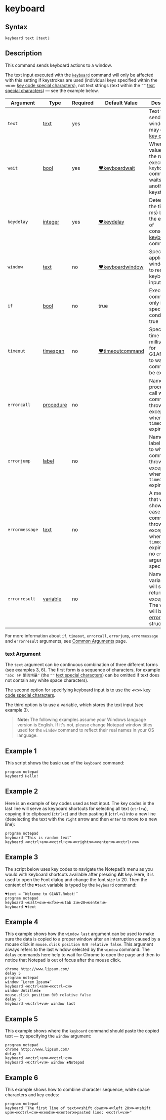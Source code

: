 # keyboard

## Syntax

```G1ANT
keyboard text ⟦text⟧
```

## Description

This command sends keyboard actions to a window.

The text input executed with the [`keyboard`](KeyboardCommand.md) command will only be affected with this setting if keystrokes are used (individual keys specified within the `⋘⋙` [key code special characters](../../../appendices/special-characters/key-code.md)), not text strings (text within the `‴‴` [text special characters](../../../appendices/special-characters/text.md)) — see the example below.

| Argument | Type | Required | Default Value | Description |
| -------- | ---- | -------- | ------------- | ----------- |
|`text`| [text](../../G1ANT.Language/Structures/TextStructure.md) | yes|  | Text to be send to a window; it may contain [key codes](../../../appendices/special-characters/key-code.md) |
|`wait`| [bool](../../G1ANT.Language/Structures/BooleanStructure.md) | yes | [♥keyboardwait](../Variables/KeyboardWaitVariable.md) | When the value is `true`, the robot executing the `keyboard` command waits for another keystroke |
|`keydelay`| [integer](../../G1ANT.Language/Structures/IntegerStructure.md) | yes | [♥keydelay](../Variables/KeyDelayVariable.md) | Determines the time (in ms) between the execution of consecutive [keyboard](https://github.com/G1ANT-Robot/G1ANT.Manual/blob/develop/appendices/G1ANT.Language/G1ANT.Addon.Core/Commands/KeyboardCommand.md) commands |
|`window`| [text](../../G1ANT.Language/Structures/TextStructure.md) | no | [♥keyboardwindow](../Variables/KeyboardWindowVariable.md) | Specifies application window title to receive the keyboard input |
| `if`           | [bool](../../G1ANT.Language/Structures/BooleanStructure.md) | no       | true                                                        | Executes the command only if a specified condition is true   |
| `timeout`      | [timespan](../../G1ANT.Language/Structures/TimeSpanStructure.md) | no       | [♥timeoutcommand](../Variables/TimeoutCommandVariable.md) | Specifies time in milliseconds for G1ANT.Robot to wait for the command to be executed |
| `errorcall`    | [procedure](../../G1ANT.Language/Structures/ProcedureStructure.md) | no       |                                                             | Name of a procedure to call when the command throws an exception or when a given `timeout` expires |
| `errorjump`    | [label](../../G1ANT.Language/Structures/LabelStructure.md) | no       |                                                             | Name of the label to jump to when the command throws an exception or when a given `timeout` expires |
| `errormessage` | [text](../../G1ANT.Language/Structures/TextStructure.md) | no       |                                                             | A message that will be shown in case the command throws an exception or when a given `timeout` expires, and no `errorjump` argument is specified |
| `errorresult`  | [variable](../../G1ANT.Language/Structures/VariableStructure.md) | no       |                                                             | Name of a variable that will store the returned exception. The variable will be of [error](../../G1ANT.Language/Structures/ErrorStructure.md) structure  |

For more information about `if`, `timeout`, `errorcall`, `errorjump`, `errormessage` and `errorresult` arguments, see [Common Arguments](../../../appendices/common-arguments.md) page.

### text Argument

The `text` argument can be continuous combination of three different forms (see examples 3, 6). The first form is a sequence of characters, for example `‴abc !# 闈河圬曅‴` (the `‴‴` [text special characters](../../../appendices/special-characters/text.md)) can be omitted if text does not contain any white space characters).

The second option for specifying keyboard input is to use the `⋘⋙` [key code special characters](../../../appendices/special-characters/key-code.md).

The third option is to use a variable, which stores the text input (see example 3).

>**Note:** The following examples assume your Windows language version is English. If it's not, please change Notepad window titles used for the `window` command to reflect their real names in your OS language.

## Example 1

This script shows the basic use of the `keyboard` command:

```G1ANT
program notepad
keyboard Hello!
```

## Example 2

Here is an example of key codes used as text input. The key codes in the last line will serve as keyboard shortcuts for selecting all text (`ctrl+a`), copying it to clipboard (`ctrl+c`) and then pasting it (`ctrl+v`) into a new line (deselecting the text with the `right` arrow and then `enter`  to move to a new line):

```G1ANT
program notepad
keyboard ‴This is random text‴
keyboard ⋘ctrl+a⋙⋘ctrl+c⋙⋘right⋙⋘enter⋙⋘ctrl+v⋙
```

## Example 3

The script below uses key codes to navigate the Notepad’s menu as you would with keyboard shortcuts available after pressing **Alt** key. Here, it is used to open the Font dialog and change the font size to 20. Then the content of the `♥text` variable is typed by the `keyboard` command:

```G1ANT
♥text = ‴Welcome to G1ANT.Robot!‴
program notepad
keyboard ⋘alt+o⋙⋘f⋙⋘tab 2⋙20⋘enter⋙
keyboard ♥text
```

## Example 4

This example shows how the `window last` argument can be used to make sure the data is copied to a proper window after an interruption caused by a mouse click in `mouse.click position 0⫽0 relative false`. This argument always refers to the last window selected by the `window` command. The `delay` commands here help to wait for Chrome to open the page and then to notice that Notepad is out of focus after the mouse click.

```G1ANT
chrome http://www.lipsum.com/
delay 5
program notepad
window ‴Lorem Ipsum✱‴
keyboard ⋘ctrl+a⋙⋘ctrl+c⋙
window Untitled✱
mouse.click position 0⫽0 relative false
delay 5
keyboard ⋘ctrl+v⋙ window last
```

## Example 5

This example shows where the `keyboard` command should paste the copied text — by specifying the `window` argument:

```G1ANT
program notepad
chrome http://www.lipsum.com/
delay 5
keyboard ⋘ctrl+a⋙⋘ctrl+c⋙
keyboard ⋘ctrl+v⋙ window ✱Notepad
```

## Example 6

This example shows how to combine character sequence, white space characters and key codes:

```G1ANT
program notepad
keyboard ‴The first line of text⋘shift down⋙⋘left 20⋙⋘shift up⋙⋘ctrl+c⋙⋘end⋙⋘enter⋙pasted line: ⋘ctrl+v⋙‴
```
